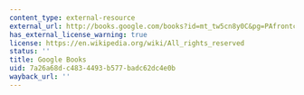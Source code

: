 ```yaml
---
content_type: external-resource
external_url: http://books.google.com/books?id=mt_tw5cn8y0C&pg=PAfrontcover
has_external_license_warning: true
license: https://en.wikipedia.org/wiki/All_rights_reserved
status: ''
title: Google Books
uid: 7a26a68d-c483-4493-b577-badc62dc4e0b
wayback_url: ''
---
```

